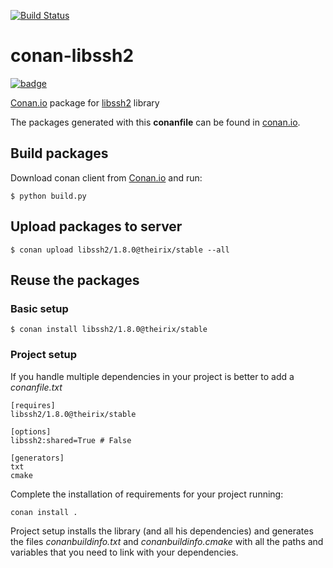 [![Build Status](https://travis-ci.org/theirix/conan-libssh2.svg?branch=release/1.8.0)](https://travis-ci.org/theirix/conan-libssh2)

# conan-libssh2

[![badge](https://img.shields.io/badge/conan.io-libssh2%2F1.8.0-green.svg?logo=data:image/png;base64%2CiVBORw0KGgoAAAANSUhEUgAAAA4AAAAOCAMAAAAolt3jAAAA1VBMVEUAAABhlctjlstkl8tlmMtlmMxlmcxmmcxnmsxpnMxpnM1qnc1sn85voM91oM11oc1xotB2oc56pNF6pNJ2ptJ8ptJ8ptN9ptN8p9N5qNJ9p9N9p9R8qtOBqdSAqtOAqtR%2BrNSCrNJ/rdWDrNWCsNWCsNaJs9eLs9iRvNuVvdyVv9yXwd2Zwt6axN6dxt%2Bfx%2BChyeGiyuGjyuCjyuGly%2BGlzOKmzOGozuKoz%2BKqz%2BOq0OOv1OWw1OWw1eWx1eWy1uay1%2Baz1%2Baz1%2Bez2Oe02Oe12ee22ujUGwH3AAAAAXRSTlMAQObYZgAAAAFiS0dEAIgFHUgAAAAJcEhZcwAACxMAAAsTAQCanBgAAAAHdElNRQfgBQkREyOxFIh/AAAAiklEQVQI12NgAAMbOwY4sLZ2NtQ1coVKWNvoc/Eq8XDr2wB5Ig62ekza9vaOqpK2TpoMzOxaFtwqZua2Bm4makIM7OzMAjoaCqYuxooSUqJALjs7o4yVpbowvzSUy87KqSwmxQfnsrPISyFzWeWAXCkpMaBVIC4bmCsOdgiUKwh3JojLgAQ4ZCE0AMm2D29tZwe6AAAAAElFTkSuQmCC)](http://www.conan.io/source/libssh2/1.8.0/theirix/stable)

[Conan.io](https://conan.io) package for [libssh2](https://github.com/libssh2/libssh2) library

The packages generated with this **conanfile** can be found in [conan.io](https://www.conan.io/source/libssh2/1.8.0/theirix/stable).

## Build packages

Download conan client from [Conan.io](https://conan.io) and run:

    $ python build.py

## Upload packages to server

    $ conan upload libssh2/1.8.0@theirix/stable --all

## Reuse the packages

### Basic setup

    $ conan install libssh2/1.8.0@theirix/stable
    
### Project setup

If you handle multiple dependencies in your project is better to add a *conanfile.txt*
    
    [requires]
    libssh2/1.8.0@theirix/stable

    [options]
    libssh2:shared=True # False
    
    [generators]
    txt
    cmake

Complete the installation of requirements for your project running:

    conan install . 

Project setup installs the library (and all his dependencies) and generates the files *conanbuildinfo.txt* and *conanbuildinfo.cmake* with all the paths and variables that you need to link with your dependencies.
